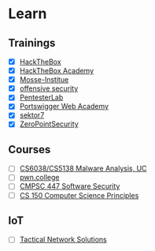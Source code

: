 # Learn

## Trainings

- [x] [HackTheBox](https://www.hackthebox.eu/)
- [x] [HackTheBox Academy](https://academy.hackthebox.com/)
- [x] [Mosse-Institue](https://www.mosse-institute.com)
- [x] [offensive security](https://portal.offensive-security.com/)
- [x] [PentesterLab](https://pentesterlab.com/)
- [x] [Portswigger Web Academy](https://portswigger.net/web-security)
- [x] [sektor7](https://institute.sektor7.net/)
- [x] [ZeroPointSecurity](https://training.zeropointsecurity.co.uk/)

## Courses

- [ ] [CS6038/CS5138 Malware Analysis, UC](https://class.malware.re/)
- [ ] [pwn.college](https://pwn.college/)
- [ ] [CMPSC 447 Software Security](https://www.cse.psu.edu/~gxt29/teaching/cs447s19/index.html)
- [ ] [CS 150 Computer Science Principles](https://www.cs.drexel.edu/~jpopyack/Courses/CSP/Fa21/index.html	)

## IoT

- [ ] [Tactical Network Solutions](https://www.tacnetsol.com/)
